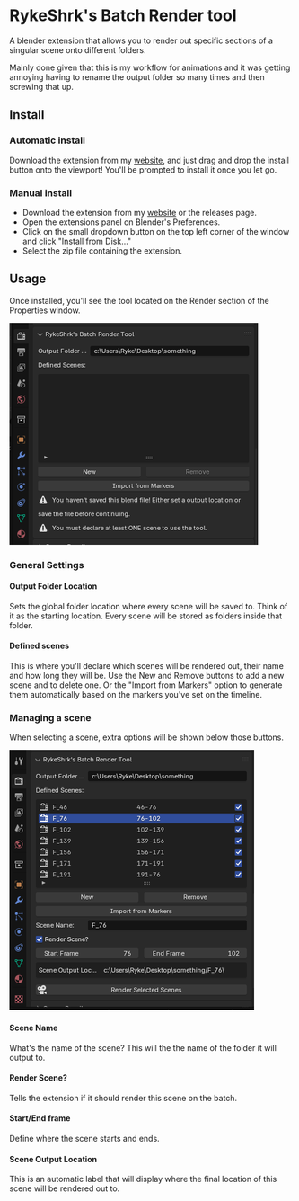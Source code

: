 # RykeShrk's Batch Render tool

A blender extension that allows you to render out specific sections of a singular scene onto different folders.

Mainly done given that this is my workflow for animations and it was getting annoying having to rename the output folder so many times and then screwing that up.

## Install

### Automatic install

Download the extension from my [website](https://rykeshrk.com/blender-add/batchrendertool/), and just drag and drop the install button onto the viewport!
You'll be prompted to install it once you let go.

### Manual install

- Download the extension from my [website](https://rykeshrk.com/blender-add/batchrendertool/) or the releases page.
- Open the extensions panel on Blender's Preferences.
- Click on the small dropdown button on the top left corner of the window and click "Install from Disk..."
- Select the zip file containing the extension.

## Usage

Once installed, you'll see the tool located on the Render section of the Properties window.

![Render Tool, in its initial state.](./docs/viewempty.png)

### General Settings

#### Output Folder Location
Sets the global folder location where every scene will be saved to. Think of it as the starting location. Every scene will be stored as folders inside that folder.

#### Defined scenes
This is where you'll declare which scenes will be rendered out, their name and how long they will be.
Use the New and Remove buttons to add a new scene and to delete one. Or the "Import from Markers" option to generate them automatically based on the markers you've set on the timeline.

### Managing a scene

When selecting a scene, extra options will be shown below those buttons.

![Render Tool, with one item featuring inserted information.](./docs/viewoneitem.png)

#### Scene Name
What's the name of the scene? This will the the name of the folder it will output to.

#### Render Scene?
Tells the extension if it should render this scene on the batch.

#### Start/End frame
Define where the scene starts and ends.
	
#### Scene Output Location
This is an automatic label that will display where the final location of this scene will be rendered out to.